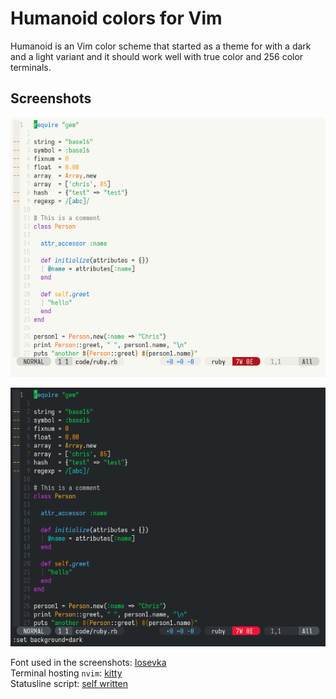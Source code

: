 # Humanoid colors for Vim

Humanoid is an Vim color scheme that started as a theme for with a dark and a light variant and it should work well with true color and 256 color terminals.

## Screenshots

[![light theme](screenshots/humanoid-light-ruby.png)](screenshots/humanoid-light-ruby.png)

[![dark theme](screenshots/humanoid-dark-ruby.png)](screenshots/humanoid-dark-ruby.png)

Font used in the screenshots: [Iosevka](https://typeof.net/Iosevka/)  
Terminal hosting `nvim`: [kitty](https://sw.kovidgoyal.net/kitty/)  
Statusline script: [self written](https://gist.github.com/tasmo/bb79473aedb6797f016522109884ad9a)
